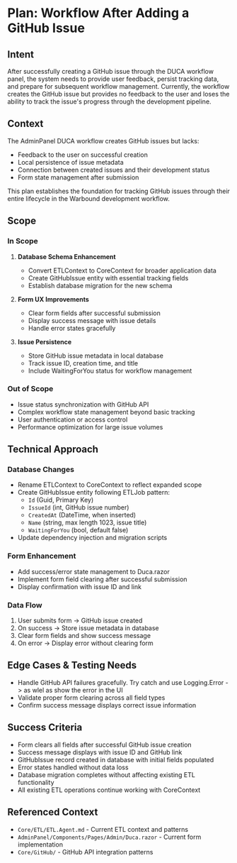# Plan: Workflow After Adding a GitHub Issue

## Intent

After successfully creating a GitHub issue through the DUCA workflow panel, the system needs to provide user feedback, persist tracking data, and prepare for subsequent workflow management. Currently, the workflow creates the GitHub issue but provides no feedback to the user and loses the ability to track the issue's progress through the development pipeline.

## Context

The AdminPanel DUCA workflow creates GitHub issues but lacks:
- Feedback to the user on successful creation
- Local persistence of issue metadata
- Connection between created issues and their development status
- Form state management after submission

This plan establishes the foundation for tracking GitHub issues through their entire lifecycle in the Warbound development workflow.

## Scope

### In Scope
1. **Database Schema Enhancement**
   - Convert ETLContext to CoreContext for broader application data
   - Create GitHubIssue entity with essential tracking fields
   - Establish database migration for the new schema

2. **Form UX Improvements** 
   - Clear form fields after successful submission
   - Display success message with issue details
   - Handle error states gracefully

3. **Issue Persistence**
   - Store GitHub issue metadata in local database
   - Track issue ID, creation time, and title
   - Include WaitingForYou status for workflow management

### Out of Scope
- Issue status synchronization with GitHub API
- Complex workflow state management beyond basic tracking
- User authentication or access control
- Performance optimization for large issue volumes

## Technical Approach

### Database Changes
- Rename ETLContext to CoreContext to reflect expanded scope
- Create GitHubIssue entity following ETLJob pattern:
  - `Id` (Guid, Primary Key)
  - `IssueId` (int, GitHub issue number)  
  - `CreatedAt` (DateTime, when inserted)
  - `Name` (string, max length 1023, issue title)
  - `WaitingForYou` (bool, default false)
- Update dependency injection and migration scripts

### Form Enhancement
- Add success/error state management to Duca.razor
- Implement form field clearing after successful submission
- Display confirmation with issue ID and link

### Data Flow
1. User submits form → GitHub issue created
2. On success → Store issue metadata in database
3. Clear form fields and show success message
4. On error → Display error without clearing form

## Edge Cases & Testing Needs

- Handle GitHub API failures gracefully. Try catch and use Logging.Error -> as wlel as show the error in the UI
- Validate proper form clearing across all field types
- Confirm success message displays correct issue information

## Success Criteria

- Form clears all fields after successful GitHub issue creation
- Success message displays with issue ID and GitHub link
- GitHubIssue record created in database with initial fields populated
- Error states handled without data loss
- Database migration completes without affecting existing ETL functionality
- All existing ETL operations continue working with CoreContext

## Referenced Context

- `Core/ETL/ETL.Agent.md` - Current ETL context and patterns
- `AdminPanel/Components/Pages/Admin/Duca.razor` - Current form implementation
- `Core/GitHub/` - GitHub API integration patterns

